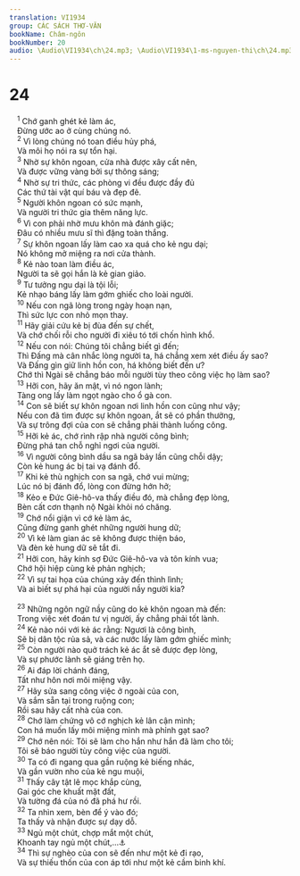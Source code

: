 ```yaml
---
translation: VI1934
group: CÁC SÁCH THƠ-VĂN
bookName: Châm-ngôn 
bookNumber: 20
audio: \Audio\VI1934\ch\24.mp3; \Audio\VI1934\1-ms-nguyen-thi\ch\24.mp3
---
```


<div class="title"><h1>24</h1></div>
<span class="verse ch_24_1"> <sup>1</sup> Chớ ganh ghét kẻ làm ác, <br/> Đừng ước ao ở cùng chúng nó. <br/></span>
<span class="verse ch_24_2"> <sup>2</sup> Vì lòng chúng nó toan điều hủy phá, <br/> Và môi họ nói ra sự tổn hại. <br/></span>
<span class="verse ch_24_3"> <sup>3</sup> Nhờ sự khôn ngoan, cửa nhà được xây cất nên, <br/> Và được vững vàng bởi sự thông sáng; <br/></span>
<span class="verse ch_24_4"> <sup>4</sup> Nhờ sự tri thức, các phòng vi đều được đầy đủ <br/> Các thứ tài vật quí báu và đẹp đẽ. <br/></span>
<span class="verse ch_24_5"> <sup>5</sup> Người khôn ngoan có sức mạnh, <br/> Và người tri thức gia thêm năng lực. <br/></span>
<span class="verse ch_24_6"> <sup>6</sup> Vì con phải nhờ mưu khôn mà đánh giặc; <br/> Đâu có nhiều mưu sĩ thì đặng toàn thắng. <br/></span>
<span class="verse ch_24_7"> <sup>7</sup> Sự khôn ngoan lấy làm cao xa quá cho kẻ ngu dại; <br/> Nó không mở miệng ra nơi cửa thành. <br/></span>
<span class="verse ch_24_8"> <sup>8</sup> Kẻ nào toan làm điều ác, <br/> Người ta sẽ gọi hắn là kẻ gian giảo. <br/></span>
<span class="verse ch_24_9"> <sup>9</sup> Tư tưởng ngu dại là tội lỗi; <br/> Kẻ nhạo báng lấy làm gớm ghiếc cho loài người. <br/></span>
<span class="verse ch_24_10"> <sup>10</sup> Nếu con ngã lòng trong ngày hoạn nạn, <br/> Thì sức lực con nhỏ mọn thay. <br/></span>
<span class="verse ch_24_11"> <sup>11</sup> Hãy giải cứu kẻ bị đùa đến sự chết, <br/> Và chớ chối rỗi cho người đi xiêu tó tới chốn hình khổ. <br/></span>
<span class="verse ch_24_12"> <sup>12</sup> Nếu con nói: Chúng tôi chẳng biết gì đến; <br/> Thì Đấng mà cân nhắc lòng người ta, há chẳng xem xét điều ấy sao? <br/> Và Đấng gìn giữ linh hồn con, há không biết đến ư? <br/> Chớ thì Ngài sẽ chẳng báo mỗi người tùy theo công việc họ làm sao? <br/></span>
<span class="verse ch_24_13"> <sup>13</sup> Hỡi con, hãy ăn mật, vì nó ngon lành; <br/> Tàng ong lấy làm ngọt ngào cho ổ gà con. <br/></span>
<span class="verse ch_24_14"> <sup>14</sup> Con sẽ biết sự khôn ngoan nơi linh hồn con cũng như vậy; <br/> Nếu con đã tìm được sự khôn ngoan, ắt sẽ có phần thưởng, <br/> Và sự trông đợi của con sẽ chẳng phải thành luống công. <br/></span>
<span class="verse ch_24_15"> <sup>15</sup> Hỡi kẻ ác, chớ rình rập nhà người công bình; <br/> Đừng phá tan chỗ nghỉ ngơi của người. <br/></span>
<span class="verse ch_24_16"> <sup>16</sup> Vì người công bình dầu sa ngã bảy lần cũng chỗi dậy; <br/> Còn kẻ hung ác bị tai vạ đánh đổ. <br/></span>
<span class="verse ch_24_17"> <sup>17</sup> Khi kẻ thù nghịch con sa ngã, chớ vui mừng; <br/> Lúc nó bị đánh đổ, lòng con đừng hớn hở; <br/></span>
<span class="verse ch_24_18"> <sup>18</sup> Kẻo e Đức Giê-hô-va thấy điều đó, mà chẳng đẹp lòng, <br/> Bèn cất cơn thạnh nộ Ngài khỏi nó chăng. <br/></span>
<span class="verse ch_24_19"> <sup>19</sup> Chớ nổi giận vì cớ kẻ làm ác, <br/> Cũng đừng ganh ghét những người hung dữ; <br/></span>
<span class="verse ch_24_20"> <sup>20</sup> Vì kẻ làm gian ác sẽ không được thiện báo, <br/> Và đèn kẻ hung dữ sẽ tắt đi. <br/></span>
<span class="verse ch_24_21"> <sup>21</sup> Hỡi con, hãy kính sợ Đức Giê-hô-va và tôn kính vua; <br/> Chớ hội hiệp cùng kẻ phản nghịch; <br/></span>
<span class="verse ch_24_22"> <sup>22</sup> Vì sự tai họa của chúng xảy đến thình lình; <br/> Và ai biết sự phá hại của người nầy người kia? <br/> <br/></span>
<span class="verse ch_24_23"> <sup>23</sup> Những ngôn ngữ nầy cũng do kẻ khôn ngoan mà đến: <br/> Trong việc xét đoán tư vị người, ấy chẳng phải tốt lành. <br/></span>
<span class="verse ch_24_24"> <sup>24</sup> Kẻ nào nói với kẻ ác rằng: Ngươi là công bình, <br/> Sẽ bị dân tộc rủa sả, và các nước lấy làm gớm ghiếc mình; <br/></span>
<span class="verse ch_24_25"> <sup>25</sup> Còn người nào quở trách kẻ ác ắt sẽ được đẹp lòng, <br/> Và sự phước lành sẽ giáng trên họ. <br/></span>
<span class="verse ch_24_26"> <sup>26</sup> Ai đáp lời chánh đáng, <br/> Tất như hôn nơi môi miệng vậy. <br/></span>
<span class="verse ch_24_27"> <sup>27</sup> Hãy sửa sang công việc ở ngoài của con, <br/> Và sắm sẵn tại trong ruộng con; <br/> Rồi sau hãy cất nhà của con. <br/></span>
<span class="verse ch_24_28"> <sup>28</sup> Chớ làm chứng vô cớ nghịch kẻ lân cận mình; <br/> Con há muốn lấy môi miệng mình mà phỉnh gạt sao? <br/></span>
<span class="verse ch_24_29"> <sup>29</sup> Chớ nên nói: Tôi sẽ làm cho hắn như hắn đã làm cho tôi; <br/> Tôi sẽ báo người tùy công việc của người. <br/></span>
<span class="verse ch_24_30"> <sup>30</sup> Ta có đi ngang qua gần ruộng kẻ biếng nhác, <br/> Và gần vườn nho của kẻ ngu muội, <br/></span>
<span class="verse ch_24_31"> <sup>31</sup> Thấy cây tật lê mọc khắp cùng, <br/> Gai góc che khuất mặt đất, <br/> Và tường đá của nó đã phá hư rồi. <br/></span>
<span class="verse ch_24_32"> <sup>32</sup> Ta nhìn xem, bèn để ý vào đó; <br/> Ta thấy và nhận được sự dạy dỗ. <br/></span>
<span class="verse ch_24_33"> <sup>33</sup> Ngủ một chút, chợp mắt một chút, <br/> Khoanh tay ngủ một chút,…<a data-toggle="tooltip" data-placement="bottom" title="Ch 6:10-11">⚓</a><br/></span>
<span class="verse ch_24_34"> <sup>34</sup> Thì sự nghèo của con sẽ đến như một kẻ đi rạo, <br/> Và sự thiếu thốn của con áp tới như một kẻ cầm binh khí. <br/></span>
